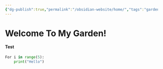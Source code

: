 ```yaml
---
{"dg-publish":true,"permalink":"/obsidian-website/home/","tags":"gardenEntry"}
---
```


# Welcome To My Garden!
#### Test

```python
For i in range(5):
	print("Hello")
```